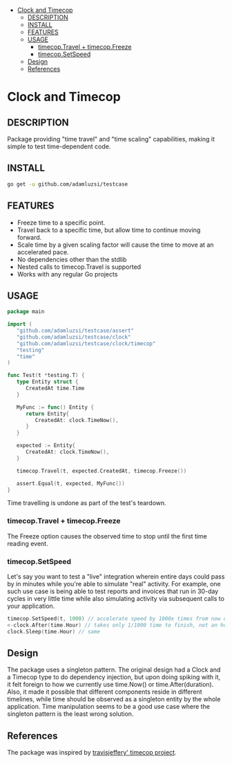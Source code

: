<!-- START doctoc generated TOC please keep comment here to allow auto update -->
<!-- DON'T EDIT THIS SECTION, INSTEAD RE-RUN doctoc TO UPDATE -->

- [Clock and Timecop](#clock-and-timecop)
  - [DESCRIPTION](#description)
  - [INSTALL](#install)
  - [FEATURES](#features)
  - [USAGE](#usage)
    - [timecop.Travel + timecop.Freeze](#timecoptravel--timecopfreeze)
    - [timecop.SetSpeed](#timecopsetspeed)
  - [Design](#design)
  - [References](#references)

<!-- END doctoc generated TOC please keep comment here to allow auto update -->

# Clock and Timecop

## DESCRIPTION

Package providing "time travel" and "time scaling" capabilities,
making it simple to test time-dependent code.

## INSTALL

```sh
go get -u github.com/adamluzsi/testcase
```

## FEATURES

- Freeze time to a specific point.
- Travel back to a specific time, but allow time to continue moving forward.
- Scale time by a given scaling factor will cause the time to move at an accelerated pace.
- No dependencies other than the stdlib
- Nested calls to timecop.Travel is supported
- Works with any regular Go projects

## USAGE

```go
package main

import (
   "github.com/adamluzsi/testcase/assert"
   "github.com/adamluzsi/testcase/clock"
   "github.com/adamluzsi/testcase/clock/timecop"
   "testing"
   "time"
)

func Test(t *testing.T) {
   type Entity struct {
      CreatedAt time.Time
   }

   MyFunc := func() Entity {
      return Entity{
         CreatedAt: clock.TimeNow(),
      }
   }

   expected := Entity{
      CreatedAt: clock.TimeNow(),
   }

   timecop.Travel(t, expected.CreatedAt, timecop.Freeze())

   assert.Equal(t, expected, MyFunc())
}
```

Time travelling is undone as part of the test's teardown.

### timecop.Travel + timecop.Freeze

The Freeze option causes the observed time to stop until the first time reading event.

### timecop.SetSpeed

Let's say you want to test a "live" integration wherein entire days could pass by
in minutes while you're able to simulate "real" activity. For example, one such use case
is being able to test reports and invoices that run in 30-day cycles in very little time while also
simulating activity via subsequent calls to your application.

```go
timecop.SetSpeed(t, 1000) // accelerate speed by 1000x times from now on. 
<-clock.After(time.Hour) // takes only 1/1000 time to finish, not an hour.
clock.Sleep(time.Hour) // same
```

## Design

The package uses a singleton pattern.
The original design had a Clock and a Timecop type to do dependency injection,
but upon doing spiking with it, it felt foreign to how we currently use time.Now() or time.After(duration).
Also, it made it possible that different components reside in different timelines,
while time should be observed as a singleton entity by the whole application.
Time manipulation seems to be a good use case where the singleton pattern is the least wrong solution.

## References

The package was inspired by [travisjeffery' timecop project](https://github.com/travisjeffery/timecop).
